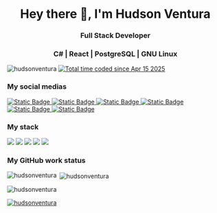<h1 align="center">Hey there 👋, I'm Hudson Ventura</h1>
<h3 align="center">Full Stack Developer</h3>
<h3 align="center">C# | React | PostgreSQL | GNU Linux</h3>

<p align="left"> 
  <img src="https://komarev.com/ghpvc/?username=hudsonventura&label=Profile%20views&color=0e75b6&style=flat" alt="hudsonventura" /> 
  <a href="https://wakatime.com/@92b3c531-b056-49aa-8e59-bbdf617d92b3"><img src="https://wakatime.com/badge/user/92b3c531-b056-49aa-8e59-bbdf617d92b3.svg" alt="Total time coded since Apr 15 2025" /></a>
</p>


<h3 align="left">My social medias</h3>

<a href="https://hudsonventura.ddnsfree.com"> <img alt="Static Badge" src="https://img.shields.io/badge/My_Web_Site-black?style=flat-square&logo=fontawesome&logoColor=white" /> </a>
<a href="https://linkedin.com/in/hudson-ventura-003bb597"> <img alt="Static Badge" src="https://img.shields.io/badge/LinkedIn-blue?style=flat-square&logo=linkedin" /> </a>
<a href="https://instagram.com/hudsonventura"> <img alt="Static Badge" src="https://img.shields.io/badge/Instagram-pink?style=flat-square&logo=instagram&logoColor=white" /> </a>
<a href="https://fb.com/hudsonf.ventura"> <img alt="Static Badge" src="https://img.shields.io/badge/Facebook-blue?style=flat-square&logo=facebook&logoColor=white" /> </a>
<a href="https://www.youtube.com/c/hudsonventura"> <img alt="Static Badge" src="https://img.shields.io/badge/Youtube-red?style=flat-square&logo=youtube&logoColor=white" /> </a>
<a href="https://www.buymeacoffee.com/hudsonventura"> <img alt="Static Badge" src="https://img.shields.io/badge/Buy_me_a_coffee-brown?style=flat-square&logo=buymeacoffee&logoColor=white" /> </a>

<h3 align="left">My stack</h3>

  ![](https://img.shields.io/badge/C%23_/_dotnet-purple?style=flat-square&logo=dotnet)
  ![](https://img.shields.io/badge/Docker-blue?style=flat-square&logo=docker&logoColor=white)
  ![](https://img.shields.io/badge/Gnu_Linux-yellow?style=flat-square&logo=linux&logoColor=white)
  ![](https://img.shields.io/badge/Postgres-blue?style=flat-square&logo=postgresql&logoColor=white)
  ![](https://img.shields.io/badge/React-blue?style=flat-square&logo=react)

<h3>My GitHub work status</h3>
<p><img align="left" src="https://github-readme-stats.vercel.app/api/top-langs?username=hudsonventura&show_icons=true&locale=en&layout=compact" alt="hudsonventura" /></p>
<p>&nbsp;<img align="center" src="https://github-readme-stats.vercel.app/api?username=hudsonventura&show_icons=true&locale=en" alt="hudsonventura" /></p>
<p><img align="center" src="https://github-readme-streak-stats.herokuapp.com/?user=hudsonventura&" alt="hudsonventura" /></p>
<p> <a href="https://github.com/ryo-ma/github-profile-trophy"><img src="https://github-profile-trophy-roan.vercel.app/?username=hudsonventura" alt="hudsonventura" /></a> </p>
